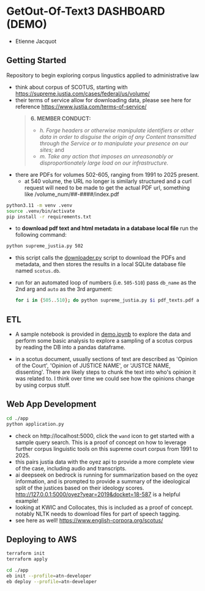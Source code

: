 # GetOut-Of-Text3 DASHBOARD (DEMO)

- Etienne Jacquot

## Getting Started 

Repository to begin exploring corpus lingustics applied to administrative law

- think about corpus of SCOTUS, starting with https://supreme.justia.com/cases/federal/us/volume/
- their terms of service allow for downloading data, please see here for reference https://www.justia.com/terms-of-service/ 
    > **6. MEMBER CONDUCT:**
    > - *h. Forge headers or otherwise manipulate identifiers or other data in order to disguise the origin of any Content transmitted through the Service or to manipulate your presence on our sites;* and 
    > - *m. Take any action that imposes an unreasonably or disproportionately large load on our infrastructure.*
- there are PDFs for volumes 502-605, ranging from 1991 to 2025 present.
    - at 540 volume, the URL no longer is similarly structured and a curl request will need to be made to get the actual PDF url, something like /volume_num/##-####/index.pdf

```bash
python3.11 -m venv .venv
source .venv/bin/activate
pip install -r requirements.txt
```

- to **download pdf text and html metadata in a database local file** run the following command:

```bash
python supreme_justia.py 502
```

- this script calls the [downloader.py](downloader.py) script to download the PDFs and metadata, and then stores the results in a local SQLite database file named `scotus.db`.

- run for an automated loop of numbers (i.e. `505-510`) pass `db_name` as the 2nd arg and `auto` as the 3rd argument:
    ```bash
    for i in {505..510}; do python supreme_justia.py $i pdf_texts.pdf auto; done
    ```

## ETL

- A sample notebook is provided in [demo.ipynb](demo.ipynb) to explore the data and perform some basic analysis to explore a sampling of a scotus corpus by reading the DB into a pandas dataframe.

- in a scotus document, usually sections of text are described as 'Opinion of the Court', 'Opinion of JUSTICE NAME', or 'JUSTCE NAME, dissenting'. There are likely steps to chunk the text into who's opinion it was related to. I think over time we could see how the opinions change by using corpus stuff.

## Web App Development

```bash
cd ./app
python application.py
```

- check on http://localhost:5000, click the `wand` icon to get started with a sample query search. This is a proof of concept on how to leverage further corpus linguistic tools on this supreme court corpus from 1991 to 2025.
- this pairs justia data with the oyez api to provide a more complete view of the case, including audio and transcripts. 
- ai deepseek on bedrock is running for summarization based on the oyez information, and is prompted to provide a summary of the ideological split of the justices based on their ideology scores. http://127.0.0.1:5000/oyez?year=2019&docket=18-587 is a helpful example!
- looking at KWIC and Collocates, this is included as a proof of concept. notably NLTK needs to download files for part of speech tagging.
- see here as well! https://www.english-corpora.org/scotus/

## Deploying to AWS

```bash
terraform init
terraform apply

cd ./app
eb init --profile=atn-developer
eb deploy --profile=atn-developer
```